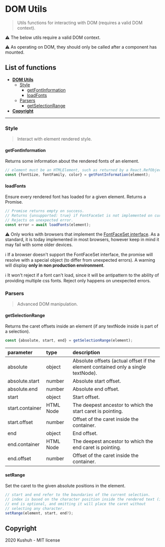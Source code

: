 # DOM Utils

> Utils functions for interacting with DOM (requires a valid DOM context).

⚠️ The below utils require a valid DOM context.

⚠️ As operating on DOM, they should only be called after a component has mounted.

## List of functions

+ **[DOM Utils](#dom-utils)**
    + [Style](#style)
        + [getFontInformation](#getfontinformation)
        + [loadFonts](#loadfonts)
    + [Parsers](#parsers)
        + [getSelectionRange](#getselectionrange)
+ **[Copyright](#copyright)**

---

### Style

> Interact with element rendered style.

#### getFontInformation

Returns some information about the rendered fonts of an element.

```javascript
// element must be an HTMLElement, such as returned by a React.RefObject.
const {fontSize, fontFamily, color} = getFontInformation(element);
```

#### loadFonts

Ensure every rendered font has loaded for a given element. Returns a Promise.

```javascript
// Promise returns empty on success.
// Returns {unsupported: true} if FontFaceSet is not implemented on current browser.
// Rejects on unexpected error.
const error = await loadFonts(element);
```

⚠️ Only works with browsers that implement the [FontFaceSet interface](https://developer.mozilla.org/en-US/docs/Web/API/Document/fonts).
As a standard, it is today implemented in most browsers, however keep in mind it may fail with some older devices.

ℹ️ If a browser doesn't support the FontFaceSet interface, the promise will resolve with a special object (to differ from unexpected errors). A warning will display **only in non production environment**.

ℹ️ It won't reject if a font can't load, since it will be antipattern to the ability of providing multiple css fonts. Reject only happens on unexpected errors.

### Parsers

> Advanced DOM manipulation.

#### getSelectionRange

Returns the caret offsets inside an element (if any textNode inside is part of a selection).

```javascript
const {absolute, start, end} = getSelectionRange(element);
```

| parameter | type | description |
| :--- | :--- | :--- |
| absolute | object | Absolute offsets (actual offset if the element contained only a single textNode). |
| absolute.start | number | Absolute start offset. |
| absolute.end | number | Absolute end offset. |
| start | object | Start offset. |
| start.container | HTML Node | The deepest ancestor to which the start caret is pointing. |
| start.offset | number | Offset of the caret inside the container. |
| end | object | End offset. |
| end.container | HTML Node | The deepest ancestor to which the end caret is pointing. |
| end.offset | number | Offset of the caret inside the container. |

#### setRange

Set the caret to the given absolute positions in the element.

```javascript
// start and end refer to the boundaries of the current selection.
// index is based on the character position inside the rendered text (innerText).
// end is optional, and omitting it will place the caret without
// selecting any character.
setRange(element, start, end?);
```

## Copyright
2020 Kushuh - MIT license